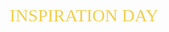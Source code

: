 <div align="center">
  <p style="color: #f2cf4a; font-family: Babas; font-size: 2em;">INSPIRATION DAY</span>
</div>
